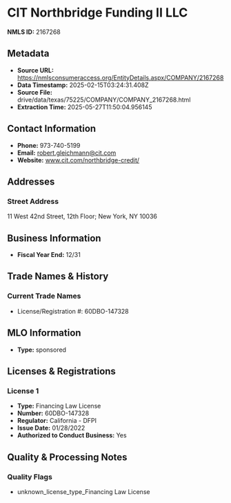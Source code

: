 # CIT Northbridge Funding II LLC

**NMLS ID:** 2167268

## Metadata
- **Source URL:** https://nmlsconsumeraccess.org/EntityDetails.aspx/COMPANY/2167268
- **Data Timestamp:** 2025-02-15T03:24:31.408Z
- **Source File:** drive/data/texas/75225/COMPANY/COMPANY_2167268.html
- **Extraction Time:** 2025-05-27T11:50:04.956145

## Contact Information
- **Phone:** 973-740-5199
- **Email:** robert.gleichmann@cit.com
- **Website:** www.cit.com/northbridge-credit/

## Addresses
### Street Address
11 West 42nd Street, 12th Floor; New York, NY 10036

## Business Information
- **Fiscal Year End:** 12/31

## Trade Names & History
### Current Trade Names
- License/Registration #: 60DBO-147328

## MLO Information
- **Type:** sponsored

## Licenses & Registrations

### License 1
- **Type:** Financing Law License
- **Number:** 60DBO-147328
- **Regulator:** California - DFPI
- **Issue Date:** 01/28/2022
- **Authorized to Conduct Business:** Yes

## Quality & Processing Notes
### Quality Flags
- unknown_license_type_Financing Law License

